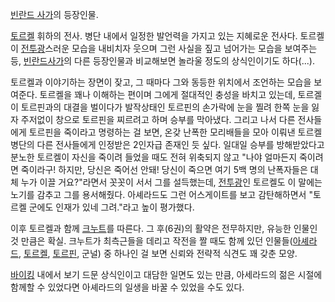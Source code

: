 [빈란드 사가](%EB%B9%88%EB%9E%80%EB%93%9C%20%EC%82%AC%EA%B0%80.md)의 등장인물.

[토르켈](%ED%86%A0%EB%A5%B4%EC%BC%88.md) 휘하의 전사. 병단 내에서 일정한 발언력을 가지고 있는 지혜로운
전사다. 토르켈이 [전투광](%EC%A0%84%ED%88%AC%EA%B4%91.md)스러운 모습을 내비치자 웃으며 그런 사실을 짚고
넘어가는 모습을 보여주는 등, [빈란드사가](%EB%B9%88%EB%9E%80%EB%93%9C%20%EC%82%AC%EA%B0%80.md)의 다른 등장인물과 비교해보면
놀라울 정도의 상식인이기도 하다(...).

토르켈과 이야기하는 장면이 잦고, 그 때마다 그와 동등한 위치에서 조언하는 모습을 보여준다. 토르켈을 꽤나 이해하는 편이며 그에게 절대적인
충성을 바치고 있는데, 토르겔이 토르핀과의 대결을 벌이다가 발작상태인 토르핀의 손가락에 눈을 찔려 한쪽 눈을 잃자 주저없이 창으로 토르핀을
찌르려고 하며 승부를 막아냈다. 그리고 나서 다른 전사들에게 토르핀을 죽이라고 명령하는 걸 보면, 온갖 난폭한 모리배들을 모아 이뤄낸 토르켈
병단의 다른 전사들에게 인정받은 2인자급 존재인 듯 싶다. 일대일 승부를 방해받았다고 분노한 토르켈이 자신을 죽이려 들었을 때도 전혀
위축되지 않고 "나야 얼마든지 죽이려면 죽이라구! 하지만, 당신은 죽어선 안돼! 당신이 죽으면 여기 5백 명의 난폭자들은 대체 누가 이끌
거요?"라면서 꼿꼿이 서서 그를 설득했는데, [전투광](%EC%A0%84%ED%88%AC%EA%B4%91.md)인 토르켈도 이 말에는
노기를 감추고 그를 용서해줬다. 아셰라드도 그런 어스게이트를 보고 감탄해하면서 "토르켈 군에도 인재가 있네 그려."라고 높이 평가했다.

이후 토르켈과 함께 [크누트](%ED%81%AC%EB%88%84%ED%8A%B8.md)를 따른다. 그 후(6권)의 활약은 전무하지만,
유능한 인물인 것 만큼은 확실. 크누트가 최측근들을 데리고 작전을 짤 때도 함께 있던
인물들([아셰라드](%EC%95%84%EC%85%B0%EB%9D%BC%EB%93%9C.md),
[토르켈](%ED%86%A0%EB%A5%B4%EC%BC%88.md),
[토르핀](%ED%86%A0%EB%A5%B4%ED%95%80.md), 군널) 중 하나인 걸 보면 신뢰와 전략적 식견도 꽤 갖춘 모양.

[바이킹](%EB%B0%94%EC%9D%B4%ED%82%B9.md) 내에서 보기 드문 상식인이고 대담한 일면도 있는 만큼, 아세라드의
젊은 시절에 함께할 수 있었다면 아셰라드의 일생을 바꿀 수 있었을 수도 있다.

